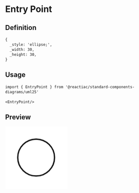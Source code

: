 # Entry Point

## Definition

```
{
  _style: 'ellipse;',
  _width: 30,
  _height: 30,
}
```

## Usage

```
import { EntryPoint } from '@reactiac/standard-components-diagrams/uml25'

<EntryPoint/>
```

## Preview

<img src="./entry-point.png" width="200"/>
